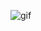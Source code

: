 ![gif](https://64.media.tumblr.com/be1482165f0cf03f66c28814c78cd37a/tumblr_nal951xF2Y1tfmyw3o1_500.gif)
